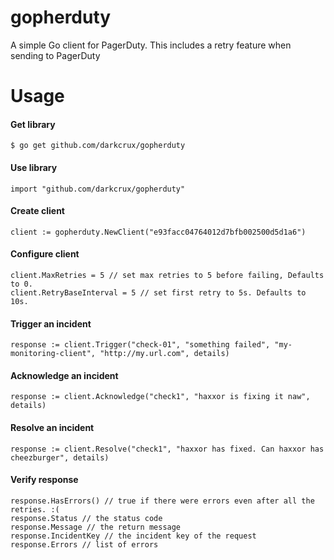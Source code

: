 gopherduty
==========

A simple Go client for PagerDuty. This includes a retry feature when sending to PagerDuty

# Usage

#### Get library
```
$ go get github.com/darkcrux/gopherduty
```

#### Use library
```
import "github.com/darkcrux/gopherduty"
```

#### Create client
```
client := gopherduty.NewClient("e93facc04764012d7bfb002500d5d1a6")
```

#### Configure client
```
client.MaxRetries = 5 // set max retries to 5 before failing, Defaults to 0.
client.RetryBaseInterval = 5 // set first retry to 5s. Defaults to 10s.
```

#### Trigger an incident
```
response := client.Trigger("check-01", "something failed", "my-monitoring-client", "http://my.url.com", details)
```

#### Acknowledge an incident
```
response := client.Acknowledge("check1", "haxxor is fixing it naw", details)
```

#### Resolve an incident
```
response := client.Resolve("check1", "haxxor has fixed. Can haxxor has cheezburger", details)
```

#### Verify response
```
response.HasErrors() // true if there were errors even after all the retries. :(
response.Status // the status code
response.Message // the return message
response.IncidentKey // the incident key of the request
response.Errors // list of errors
```

